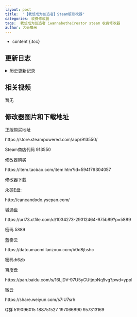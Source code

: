 ```yaml
---
layout: post
title:  "【我想成为创造者】Steam版修改器"
categories: 收费修改器
tags:  我想成为创造者 iwannabetheCreator steam 收费修改器
author: 大头猫米
---
```


* content
{:toc}







##  更新日志





<details>
<summary>历史更新记录</summary>







</details>

## 相关视频
暂无

## 修改器图片和下载地址



正版购买地址
<p></p>
https://store.steampowered.com/app/913550/
<p></p>
Steam商店代码 913550
<p></p>
修改器购买
<p></p>
https://item.taobao.com/item.htm?id=594179304057
<p></p>
修改器下载
<p></p>
永硕E盘:
<p></p>
http://cancandodo.ysepan.com/
<p></p>
<p></p>
城通盘
<p></p>
https://url73.ctfile.com/d/1034273-29312464-975b89?p=5889
<p></p>
密码 5889
<p></p>
<p></p>
蓝奏云
<p></p>
https://datoumaomi.lanzoux.com/b0d8jbshc
<p></p>
密码:h6zb
<p></p>
<p></p>
百度盘
<p></p>
https://pan.baidu.com/s/16LjDV-97U5yCUtjnpNq5vg?pwd=yppl
<p></p>
<p></p>
微云
<p></p>
https://share.weiyun.com/s7IU7srh
<p></p>
<p></p>
<p></p>
Q群 519096015 188751527 197066890 957313169 
<p></p>
